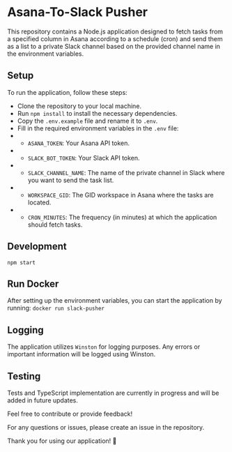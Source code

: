 # Asana-To-Slack Pusher

This repository contains a Node.js application designed to fetch tasks from a specified column in Asana according to a schedule (cron) and send them as a list to a private Slack channel based on the provided channel name in the environment variables.

## Setup
To run the application, follow these steps:

- Clone the repository to your local machine.
- Run `npm install` to install the necessary dependencies.
- Copy the `.env.example` file and rename it to `.env`.
- Fill in the required environment variables in the `.env` file:
- - `ASANA_TOKEN`: Your Asana API token.
- - `SLACK_BOT_TOKEN`: Your Slack API token.
- - `SLACK_CHANNEL_NAME`: The name of the private channel in Slack where you want to send the task list.
- - `WORKSPACE_GID`: The GID workspace in Asana where the tasks are located.
- - `CRON_MINUTES`: The frequency (in minutes) at which the application should fetch tasks.

## Development
```npm start```

## Run Docker
After setting up the environment variables, you can start the application by running:
```docker run slack-pusher```

## Logging
The application utilizes `Winston` for logging purposes. Any errors or important information will be logged using Winston.

## Testing
Tests and TypeScript implementation are currently in progress and will be added in future updates.

Feel free to contribute or provide feedback!

For any questions or issues, please create an issue in the repository.

Thank you for using our application! 🚀